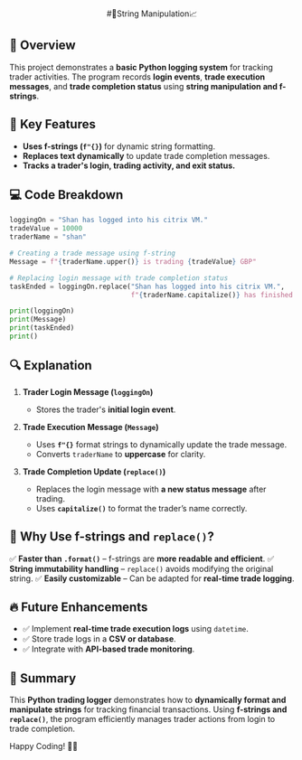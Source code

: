 <div align="center">

#🐍String Manipulation📈

</div>

## 📖 Overview
This project demonstrates a **basic Python logging system** for tracking trader activities. The program records **login events**, **trade execution messages**, and **trade completion status** using **string manipulation and f-strings**.

## 🔑 Key Features
- **Uses f-strings (`f"{}`)** for dynamic string formatting.
- **Replaces text dynamically** to update trade completion messages.
- **Tracks a trader's login, trading activity, and exit status.**

## 💻 Code Breakdown
```python
loggingOn = "Shan has logged into his citrix VM."
tradeValue = 10000
traderName = "shan"

# Creating a trade message using f-string
Message = f"{traderName.upper()} is trading {tradeValue} GBP"

# Replacing login message with trade completion status
taskEnded = loggingOn.replace("Shan has logged into his citrix VM.", 
                              f"{traderName.capitalize()} has finished trading")

print(loggingOn)
print(Message)
print(taskEnded)
print()
```

## 🔍 Explanation
1. **Trader Login Message (`loggingOn`)**
   - Stores the trader's **initial login event**.

2. **Trade Execution Message (`Message`)**
   - Uses **`f"{}`** format strings to dynamically update the trade message.
   - Converts `traderName` to **uppercase** for clarity.

3. **Trade Completion Update (`replace()`)**
   - Replaces the login message with **a new status message** after trading.
   - Uses **`capitalize()`** to format the trader’s name correctly.

## 🚀 Why Use f-strings and `replace()`?
✅ **Faster than `.format()`** – f-strings are **more readable and efficient**.
✅ **String immutability handling** – `replace()` avoids modifying the original string.
✅ **Easily customizable** – Can be adapted for **real-time trade logging**.

## 🔥 Future Enhancements
- ✅ Implement **real-time trade execution logs** using `datetime`.
- ✅ Store trade logs in a **CSV or database**.
- ✅ Integrate with **API-based trade monitoring**.

## 🎯 Summary
This **Python trading logger** demonstrates how to **dynamically format and manipulate strings** for tracking financial transactions. Using **f-strings and `replace()`**, the program efficiently manages trader actions from login to trade completion.

Happy Coding! 🚀🐍